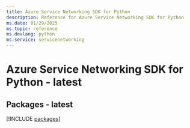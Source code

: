 ```yaml
---
title: Azure Service Networking SDK for Python
description: Reference for Azure Service Networking SDK for Python
ms.date: 01/29/2025
ms.topic: reference
ms.devlang: python
ms.service: servicenetworking
---
```

# Azure Service Networking SDK for Python - latest
## Packages - latest
[!INCLUDE [packages](service-networking-index.md)]